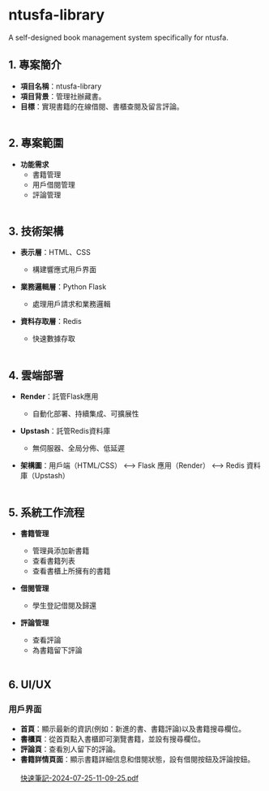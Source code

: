 # ntusfa-library
A self-designed book management system specifically for ntusfa.

## 1. 專案簡介
- **項目名稱**：ntusfa-library
- **項目背景**：管理社辦藏書。
- **目標**：實現書籍的在線借閱、書櫃查閱及留言評論。
<br/><br/>

## 2. 專案範圍
- **功能需求**
  - 書籍管理
  - 用戶借閱管理
  - 評論管理
<br/><br/>

## 3. 技術架構
- **表示層**：HTML、CSS
  - 構建響應式用戶界面

- **業務邏輯層**：Python Flask
  - 處理用戶請求和業務邏輯

- **資料存取層**：Redis
  - 快速數據存取
<br/><br/>

## 4. 雲端部署
- **Render**：託管Flask應用
  - 自動化部署、持續集成、可擴展性

- **Upstash**：託管Redis資料庫
  - 無伺服器、全局分佈、低延遲
 
- **架構圖**：用戶端（HTML/CSS） <--> Flask 應用（Render） <--> Redis 資料庫（Upstash）
<br/><br/>

## 5. 系統工作流程
- **書籍管理**
  - 管理員添加新書籍
  - 查看書籍列表
  - 查看書櫃上所擁有的書籍

- **借閱管理**
  - 學生登記借閱及歸還

- **評論管理**
  - 查看評論
  - 為書籍留下評論 
<br/><br/>

## 6. UI/UX
### 用戶界面
- **首頁**：顯示最新的資訊(例如：新進的書、書籍評論)以及書籍搜尋欄位。
- **書櫃頁**：從首頁點入書櫃即可瀏覽書籍，並設有搜尋欄位。
- **評論頁**：查看別人留下的評論。
- **書籍詳情頁面**：顯示書籍詳細信息和借閱狀態，設有借閱按鈕及評論按鈕。
<br/><br/>
[快速筆記-2024-07-25-11-09-25.pdf](https://github.com/user-attachments/files/16371719/-2024-07-25-11-09-25.pdf)
